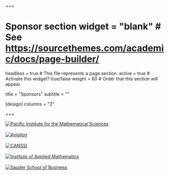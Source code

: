 +++
# Sponsor section widget = "blank"  # See https://sourcethemes.com/academic/docs/page-builder/
headless = true  # This file represents a page section.
active = true  # Activate this widget? true/false
weight = 60  # Order that this section will appear.

title = "Sponsors"
subtitle = ""

[design]
columns = "2"

+++
<div class="row">
<div class="col-lg-3 sponsor">
    <a href="https://www.pims.math.ca" target="_blank"><img src="img/pims-logo.png" alt="Pacific Institute for the Mathematical Sciences" /></a>
</div>
<div class="col-lg-1">&nbsp;</div>
<div class="col-lg-3 sponsor">
    <a href="http://avigilon.com" target="_blank"><img src="img/avigilon-logo.png" alt="Avigilon" /></a>
</div>
<div class="col-lg-1">&nbsp;</div>
<div class="col-lg-3 sponsor">
    <a href="http://canssi.ca" target="_blank"><img src="img/canssi_logo1.jpg" alt="CANSSI" /></a>
</div>
</div>
<div class="row">&nbsp;</div>
<div class="row">
<div class="col-lg-5 sponsor">
   <a href="https://iam.ubc.ca" target="_blank"><img src="img/iam-logo.png" alt="Institute of Applied Mathematics" /></a>
</div>
<div class="col-lg-1">&nbsp;</div>
<div class="col-lg-5 sponsor">
   <a href="https://www.sauder.ubc.ca/" target="_blank"><img src="img/sauder-logo.jpg" alt="Sauder School of Business" /></a>
</div>
</div>
